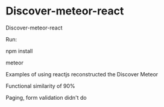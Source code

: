 # Discover-meteor-react
Discover-meteor-react

Run:

npm install

meteor 

Examples of using reactjs reconstructed the Discover Meteor

Functional similarity of 90%

Paging, form validation didn't do


